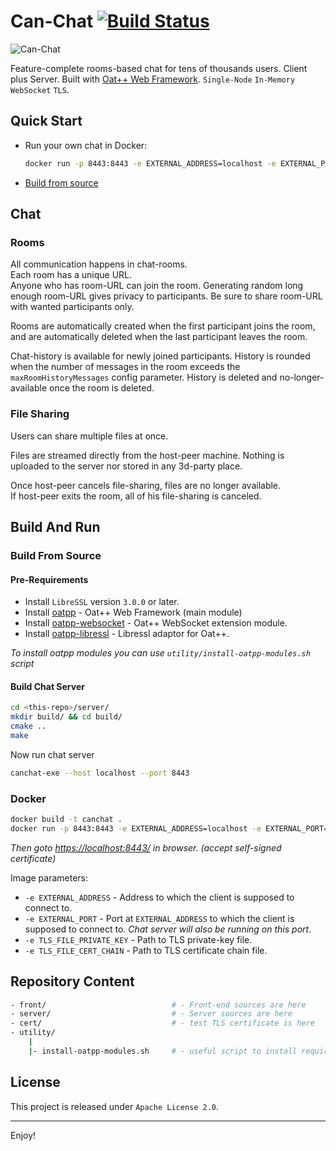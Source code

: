 # Can-Chat [![Build Status](https://dev.azure.com/lganzzzo/lganzzzo/_apis/build/status/lganzzzo.canchat?branchName=master)](https://dev.azure.com/lganzzzo/lganzzzo/_build/latest?definitionId=24&branchName=master)

![Can-Chat](https://upload.wikimedia.org/wikipedia/commons/0/0a/Tr%C3%A5dtelefon-illustration.png)

Feature-complete rooms-based chat for tens of thousands users. Client plus Server. Built with [Oat++ Web Framework](https://oatpp.io/).
`Single-Node` `In-Memory` `WebSocket` `TLS`.

## Quick Start

- Run your own chat in Docker:

   ```bash
   docker run -p 8443:8443 -e EXTERNAL_ADDRESS=localhost -e EXTERNAL_PORT=8443 -it lganzzzo/canchat
   ```

- [Build from source](#build-from-source)

## Chat

### Rooms

All communication happens in chat-rooms.  
Each room has a unique URL.  
Anyone who has room-URL can join the room.
Generating random long enough room-URL gives privacy to participants. Be sure to share room-URL with wanted participants only.

Rooms are automatically created when the first participant joins the room, and
are automatically deleted when the last participant leaves the room.

Chat-history is available for newly joined participants.
History is rounded when the number of messages in the room exceeds the `maxRoomHistoryMessages` config parameter.
History is deleted and no-longer-available once the room is deleted.

### File Sharing

Users can share multiple files at once.

Files are streamed directly from the host-peer machine.
Nothing is uploaded to the server nor stored in any 3d-party place.

Once host-peer cancels file-sharing, files are no longer available.  
If host-peer exits the room, all of his file-sharing is canceled.

## Build And Run

### Build From Source

#### Pre-Requirements

- Install `LibreSSL` version `3.0.0` or later.
- Install [oatpp](https://github.com/oatpp/oatpp) - Oat++ Web Framework (main module)
- Install [oatpp-websocket](https://github.com/oatpp/oatpp-websocket) - Oat++ WebSocket extension module.
- Install [oatpp-libressl](https://github.com/oatpp/oatpp-libressl) - Libressl adaptor for Oat++.

*To install oatpp modules you can use `utility/install-oatpp-modules.sh` script*

#### Build Chat Server

```bash
cd <this-repo>/server/
mkdir build/ && cd build/
cmake ..
make
```

Now run chat server

```bash
canchat-exe --host localhost --port 8443
```

### Docker

```bash
docker build -t canchat .
docker run -p 8443:8443 -e EXTERNAL_ADDRESS=localhost -e EXTERNAL_PORT=8443 -it canchat
```

*Then goto <https://localhost:8443/> in browser. (accept self-signed certificate)*

Image parameters:

- `-e EXTERNAL_ADDRESS` - Address to which the client is supposed to connect to.
- `-e EXTERNAL_PORT` - Port at `EXTERNAL_ADDRESS` to which the client is supposed to connect to. *Chat server will also be running on this port*.
- `-e TLS_FILE_PRIVATE_KEY` - Path to TLS private-key file.
- `-e TLS_FILE_CERT_CHAIN` - Path to TLS certificate chain file.

## Repository Content

```bash
- front/                            # - Front-end sources are here
- server/                           # - Server sources are here
- cert/                             # - test TLS certificate is here
- utility/
    |
    |- install-oatpp-modules.sh     # - useful script to install required oatpp modules
```

## License

This project is released under `Apache License 2.0`.

---

Enjoy!
